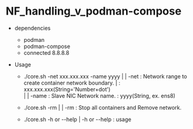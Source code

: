 # NF_handling_v_podman-compose

- dependencies
  - podman
  - podman-compose
  - connected 8.8.8.8

- Usage
  - ./core.sh -net xxx.xxx.xxx -name yyyy 
  |
  | -net        : Network range to create container network boundary.
  |             : xxx.xxx.xxx(String='Number+dot')   
  |
  | -name       : Slave NIC Network name.
                : yyyy(String, ex. ens8) 

  - ./core.sh -rm
  |
  | -rm         : Stop all containers and Remove network.

  - ./core.sh -h or --help
  | -h or --help  : usage
